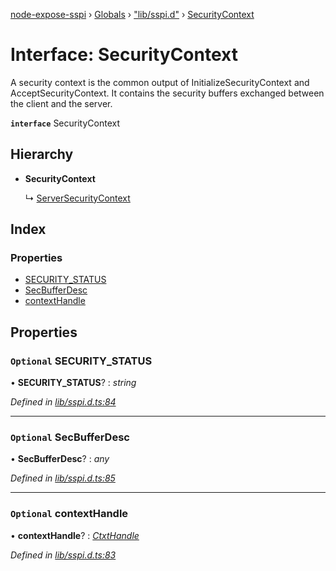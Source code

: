 [node-expose-sspi](../README.md) › [Globals](../globals.md) › ["lib/sspi.d"](../modules/_lib_sspi_d_.md) › [SecurityContext](_lib_sspi_d_.securitycontext.md)

# Interface: SecurityContext

A security context is the common output of InitializeSecurityContext and AcceptSecurityContext.
It contains the security buffers exchanged between the client and the server.

**`interface`** SecurityContext

## Hierarchy

* **SecurityContext**

  ↳ [ServerSecurityContext](_lib_sspi_d_.serversecuritycontext.md)

## Index

### Properties

* [SECURITY_STATUS](_lib_sspi_d_.securitycontext.md#optional-security_status)
* [SecBufferDesc](_lib_sspi_d_.securitycontext.md#optional-secbufferdesc)
* [contextHandle](_lib_sspi_d_.securitycontext.md#optional-contexthandle)

## Properties

### `Optional` SECURITY_STATUS

• **SECURITY_STATUS**? : *string*

*Defined in [lib/sspi.d.ts:84](https://github.com/jlguenego/node-expose-sspi/blob/c79000f/lib/sspi.d.ts#L84)*

___

### `Optional` SecBufferDesc

• **SecBufferDesc**? : *any*

*Defined in [lib/sspi.d.ts:85](https://github.com/jlguenego/node-expose-sspi/blob/c79000f/lib/sspi.d.ts#L85)*

___

### `Optional` contextHandle

• **contextHandle**? : *[CtxtHandle](_lib_sspi_d_.ctxthandle.md)*

*Defined in [lib/sspi.d.ts:83](https://github.com/jlguenego/node-expose-sspi/blob/c79000f/lib/sspi.d.ts#L83)*
